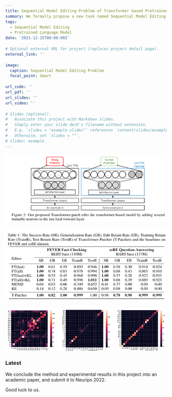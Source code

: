```yaml
---
title: Sequential Model Editing Problem of Transformer based Pretrained Language Model
summary: We formally propose a new task named Sequential Model Editing Problem and propose a possible solution named T-Patcher
tags:
  - Sequential Model Editing
  - Pretrained Language Model
date: '2021-12-15T00:00:00Z'

# Optional external URL for project (replaces project detail page).
external_link: ''

image:
  caption: Sequential Model Editing Problem
  focal_point: Smart

url_code: ''
url_pdf: ''
url_slides: ''
url_video: ''

# Slides (optional).
#   Associate this project with Markdown slides.
#   Simply enter your slide deck's filename without extension.
#   E.g. `slides = "example-slides"` references `content/slides/example-slides.md`.
#   Otherwise, set `slides = ""`.
# slides: example
---
```



![Model Framework](model.png)


![Experimental Results](result.png)

![Experimental Results](heat.png)

### Latest

We conclude the method and experimental results in this project into an academic paper, and submit it to Neurips 2022.

Good luck to us.


